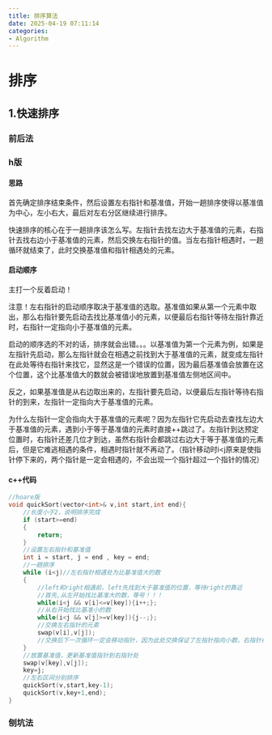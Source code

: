 ```yaml
---
title: 排序算法
date: 2025-04-19 07:11:14
categories:
- Algorithm
---
```


# 排序

## 1.快速排序

### 前后法

### h版

#### 思路

首先确定排序结束条件，然后设置左右指针和基准值，开始一趟排序使得以基准值为中心，左小右大，最后对左右分区继续进行排序。

快速排序的核心在于一趟排序该怎么写。左指针去找左边大于基准值的元素，右指针去找右边小于基准值的元素，然后交换左右指针的值。当左右指针相遇时，一趟循环就结束了，此时交换基准值和指针相遇处的元素。

#### 启动顺序

主打一个反着启动！

注意！左右指针的启动顺序取决于基准值的选取。基准值如果从第一个元素中取出，那么右指针要先启动去找比基准值小的元素，以便最后右指针等待左指针靠近时，右指针一定指向小于基准值的元素。

启动的顺序选的不对的话，排序就会出错。。。以基准值为第一个元素为例，如果是左指针先启动，那么左指针就会在相遇之前找到大于基准值的元素，就变成左指针在此处等待右指针来找它，显然这是一个错误的位置，因为最后基准值会放置在这个位置，这个比基准值大的数就会被错误地放置到基准值左侧地区间中。

反之，如果基准值是从右边取出来的，左指针要先启动，以便最后左指针等待右指针的到来，左指针一定指向大于基准值的元素。

为什么左指针一定会指向大于基准值的元素呢？因为左指针它先启动去查找左边大于基准值的元素，遇到小于等于基准值的元素时直接++跳过了。左指针到达预定位置时，右指针还差几位才到达，虽然右指针会都跳过右边大于等于基准值的元素后，但是它难逃相遇的条件，相遇时指针就不再动了。（指针移动时i<j原来是使指针停下来的，两个指针是一定会相遇的，不会出现一个指针超过一个指针的情况）

#### c++代码

```cpp
//hoare版
void quickSort(vector<int>& v,int start,int end){
    //长度小于2，说明排序完成
    if (start>=end)
    {
        return; 
    }
    //设置左右指针和基准值
    int i = start, j = end , key = end;
    //一趟排序
    while (i<j)//左右指针相遇处为比基准值大的数
    {
        //left和right相遇前，left先找到大于基准值的位置，等待right的靠近
        //首先,从左开始找比基准大的数，等号！！！
        while(i<j && v[i]<=v[key]){i++;};
        //从右开始找比基准小的数
        while(i<j && v[j]>=v[key]){j--;};
        //交换左右指针的元素
        swap(v[i],v[j]);
        //交换后下一次循环一定会移动指针，因为此处交换保证了左指针指向小数，右指针指向大数
    }
    //放置基准值，更新基准值指针到右指针处
    swap(v[key],v[j]);
    key=j;
    //左右区间分别排序
    quickSort(v,start,key-1);
    quickSort(v,key+1,end);
}
```

### 刨坑法